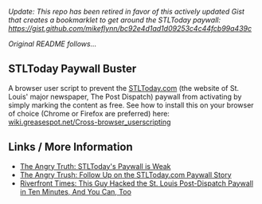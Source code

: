 _Update: This repo has been retired in favor of this actively updated Gist that creates a bookmarklet to get around the STLToday paywall: https://gist.github.com/mikeflynn/bc92e4d1ad1d09253c4c44fcb99a439c_

_Original README follows..._

## STLToday Paywall Buster

A browser user script to prevent the [STLToday.com](http://stltoday.com) (the website of St. Louis' major newspaper, The Post Dispatch) paywall from activating by simply marking the content as free. See how to install this on your browser of choice (Chrome or Firefox are preferred) here: [wiki.greasespot.net/Cross-browser_userscripting](http://wiki.greasespot.net/Cross-browser_userscripting)

## Links / More Information

* [The Angry Truth: STLToday's Paywall is Weak](http://www.theangrytruth.com/2014/04/stltodays-paywall-is-weak/)
* [The Angry Trush: Follow Up on the STLToday.com Paywall Story](http://www.theangrytruth.com/2014/04/follow-up-on-the-stltoday-com-paywall-story/)
* [Riverfront Times: This Guy Hacked the St. Louis Post-Dispatch Paywall in Ten Minutes, And You Can, Too](http://blogs.riverfronttimes.com/dailyrft/2014/04/this_guy_hacked_the_st_louis_p.php)
